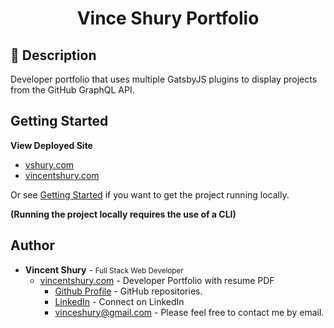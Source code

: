 <h1 align="center">
  Vince Shury Portfolio
</h1>

## 📃 Description

Developer portfolio that uses multiple GatsbyJS plugins to display projects from the GitHub GraphQL API.

## Getting Started

**View Deployed Site**

- [vshury.com](https://www.vshury.com/)
- [vincentshury.com](https://www.vincentshury.com)

Or see [Getting Started](./getting-started.md)
if you want to get the project running locally.

**(Running the project locally requires the use of a CLI)**

## Author

- **Vincent Shury** - <small>Full Stack Web Developer</small>
  - [vincentshury.com](https://www.vincentshury.com) - Developer Portfolio with resume PDF
    - [Github Profile](https://github.com/Vincent440) - GitHub repositories.
    - [LinkedIn](https://www.linkedin.com/in/vincent-shury/) - Connect on LinkedIn
    - [vinceshury@gmail.com](mailto:vinceshury@gmail.com) - Please feel free to contact me by email.
